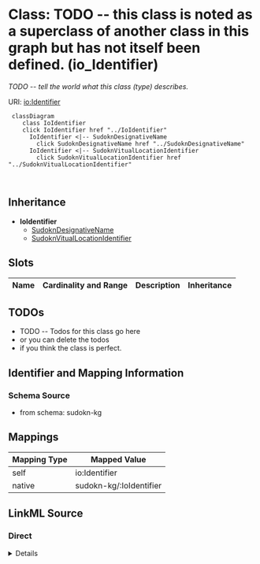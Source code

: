

# Class: TODO -- this class is noted as a superclass of another class in this graph but has not itself been defined. (io_Identifier)


_TODO -- tell the world what this class (type) describes._





URI: [io:Identifier](https://spec.industrialontologies.org/ontology/core/Core/Identifier)






```mermaid
 classDiagram
    class IoIdentifier
    click IoIdentifier href "../IoIdentifier"
      IoIdentifier <|-- SudoknDesignativeName
        click SudoknDesignativeName href "../SudoknDesignativeName"
      IoIdentifier <|-- SudoknVitualLocationIdentifier
        click SudoknVitualLocationIdentifier href "../SudoknVitualLocationIdentifier"
      
      
```





## Inheritance
* **IoIdentifier**
    * [SudoknDesignativeName](../classes/SudoknDesignativeName.md)
    * [SudoknVitualLocationIdentifier](../classes/SudoknVitualLocationIdentifier.md)



## Slots

| Name | Cardinality and Range | Description | Inheritance |
| ---  | --- | --- | --- |









## TODOs

* TODO -- Todos for this class go here
* or you can delete the todos
* if you think the class is perfect.

## Identifier and Mapping Information







### Schema Source


* from schema: sudokn-kg




## Mappings

| Mapping Type | Mapped Value |
| ---  | ---  |
| self | io:Identifier |
| native | sudokn-kg/:IoIdentifier |







## LinkML Source

<!-- TODO: investigate https://stackoverflow.com/questions/37606292/how-to-create-tabbed-code-blocks-in-mkdocs-or-sphinx -->

### Direct

<details>
```yaml
name: io_Identifier
description: TODO -- tell the world what this class (type) describes.
title: TODO -- this class is noted as a superclass of another class in this graph
  but has not itself been defined.
todos:
- TODO -- Todos for this class go here
- or you can delete the todos
- if you think the class is perfect.
notes:
- Class with 0 occurences.
from_schema: sudokn-kg
class_uri: io:Identifier

```
</details>

### Induced

<details>
```yaml
name: io_Identifier
description: TODO -- tell the world what this class (type) describes.
title: TODO -- this class is noted as a superclass of another class in this graph
  but has not itself been defined.
todos:
- TODO -- Todos for this class go here
- or you can delete the todos
- if you think the class is perfect.
notes:
- Class with 0 occurences.
from_schema: sudokn-kg
class_uri: io:Identifier

```
</details>
